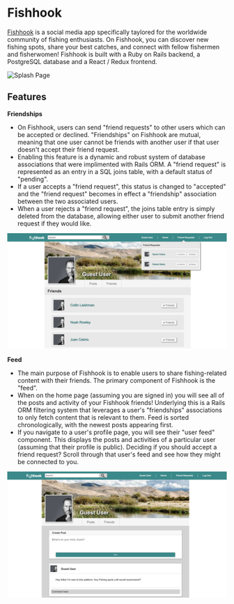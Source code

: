 # Fishhook

[Fishhook](https://fish-hook.herokuapp.com/#/) is a social media app specifically taylored for the worldwide community of fishing enthusiasts. On Fishhook, you can discover new fishing spots, share your best catches, and connect with fellow fishermen and fisherwomen! Fishhook is built with a Ruby on Rails backend, a PostgreSQL database and a React / Redux frontend.

![Splash Page](./screenshots/splash.png)

## Features

   **Friendships**
  - On Fishhook, users can send "friend requests" to other users which can be accepted or declined. "Friendships" on Fishhook are mutual, meaning that one user cannot be friends with another user if that user doesn't accept their friend request. 
  - Enabling this feature is a dynamic and robust system of database associations that were implimented with Rails ORM. A "friend request" is represented as an entry in a SQL joins table, with a default status of "pending". 
  - If a user accepts a "friend request", this status is changed to "accepted" and the "friend request" becomes in effect a "friendship" association between the two associated users. 
  - When a user rejects a "friend request", the joins table entry is simply deleted from the database, allowing either user to submit another friend request if they would like. 
  
![Profile Friends](./screenshots/friends.png)
  
  **Feed**
  - The main purpose of Fishhook is to enable users to share fishing-related content with their friends. The primary component of Fishhook is the "feed". 
  - When on the home page (assuming you are signed in) you will see all of the posts and activity of your Fishhook friends! Underlying this is a Rails ORM filtering system that leverages a user's "friendships" associations to only fetch content that is relevant to them. Feed is sorted chronologically, with the newest posts appearing first.
  - If you navigate to a user's profile page, you will see their "user feed" component. This displays the posts and activities of a particular user (assuming that their profile is public). Deciding if you should accept a friend request? Scroll through that user's feed and see how they might be connected to you. 
  
![User Feed](./screenshots/profile.png)  
